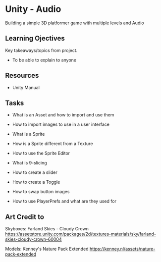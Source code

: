 # Unity - Audio

Building a simple 3D platformer game with multiple levels and Audio

## Learning Ojectives

Key takeaways/topics from project.

* To be able to explain to anyone

## Resources

* Unity Manual

## Tasks

* What is an Asset and how to import and use them

* How to import images to use in a user interface

* What is a Sprite

* How is a Sprite different from a Texture

* How to use the Sprite Editor

* What is 9-slicing

* How to create a slider

* How to create a Toggle

* How to swap button images

* How to use PlayerPrefs and what are they used for

## Art Credit to

Skyboxes: Farland Skies - Cloudy Crown <https://assetstore.unity.com/packages/2d/textures-materials/sky/farland-skies-cloudy-crown-60004>

Models: Kenney's Nature Pack Extended <https://kenney.nl/assets/nature-pack-extended>
